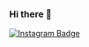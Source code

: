 ### Hi there 👋

<!--
**cihangirceyhan/cihangirceyhan** is a ✨ _special_ ✨ repository because its `README.md` (this file) appears on your GitHub profile.

Here are some ideas to get you started:

- 🔭 I’m currently working on ...
- 🌱 I’m currently learning ...
- 👯 I’m looking to collaborate on ...
- 🤔 I’m looking for help with ...
- 💬 Ask me about ...
- 📫 How to reach me: ...
- 😄 Pronouns: ...
- ⚡ Fun fact: ...
-->

[![Instagram Badge](https://img.shields.io/badge/-instagram-000?style=quare&labelColor=000&logo=instagram&logoColor=white&link=https://www.instagram.com/cihangirceyhan/?hl=tr)](https://www.instagram.com/cihangirceyhan/?hl=tr) 


